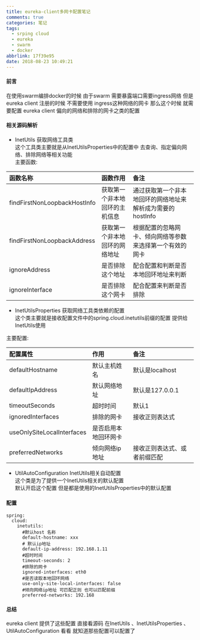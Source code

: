```yaml
---
title: eureka-client多网卡配置笔记
comments: true
categories: 笔记
tags:
  - srping cloud
  - eureka
  - swarm
  - docker
abbrlink: 17f39e95
date: 2018-08-23 10:49:21
---
```

#### 前言
在使用swarm编排docker的时候  由于swarm 需要暴露端口需要ingress网络 但是 eureka client 注册的时候 不需要使用 ingress这种网络的网卡 
那么这个时候 就需要配置 eureka client 偏向的网络和排除的网卡之类的配置   
#### 相关源码解析  
* InetUtils  获取网络工具类   
这个工具类主要就是从InetUtilsProperties中的配置中 去查询、指定偏向网络、排除网络等相关功能   
主要函数:    

|函数名称|函数作用|备注|    
|:------|:-----|:--|  
|findFirstNonLoopbackHostInfo|获取第一个非本地回环的主机信息|通过获取第一个非本地回环的网络地址来解析成为需要的hostInfo|  
|findFirstNonLoopbackAddress|获取第一个非本地回环的网络地址|根据配置的忽略网卡、倾向网络等参数 来选择第一个有效的网卡|  
|ignoreAddress|是否排除这个地址|配合配置和判断是否本地回环地址来判断|  
|ignoreInterface|是否排除这个网卡|配合配置来判断是否排除|   

* InetUtilsProperties 获取网络工具类依赖的配置    
这个类主要就是接收配置文件中的spring.cloud.inetutils前缀的配置 提供给InetUtils使用  

主要配置:   

|配置属性|作用|备注|
|:------|:--|:---|   
|defaultHostname|默认主机姓名|默认是localhost|  
|defaultIpAddress|默认网络地址|默认是127.0.0.1|  
|timeoutSeconds|超时时间|默认1|  
|ignoredInterfaces|排除的网卡|接收正则表达式|  
|useOnlySiteLocalInterfaces|是否启用本地回环网卡|  
|preferredNetworks|倾向网络ip地址|接收正则表达式、或者前缀匹配|  

* UtilAutoConfiguration InetUtils相关自动配置  
这个类是为了提供一个InetUtils相关的默认配置   
默认开启这个配置 但是都是使用的InetUtilsProperties中的默认配置  

#### 配置 
```
spring:
  cloud:
    inetutils:
      #默认host 名称
      default-hostname: xxx
      # 默认ip地址
      default-ip-address: 192.168.1.11
      #超时时间
      timeout-seconds: 2
      #排除的网卡
      ignored-interfaces: eth0
      #是否读取本地回环网络
      use-only-site-local-interfaces: false
      #倾向网络ip地址 可匹配正则 也可以匹配前缀 
      preferred-networks: 192.168
```
#### 总结 
eureka client 提供了这些配置 直接看源码  在InetUtils 、InetUtilsProperties 、 UtilAutoConfiguration 
看看 就知道那些配置可以配置了

